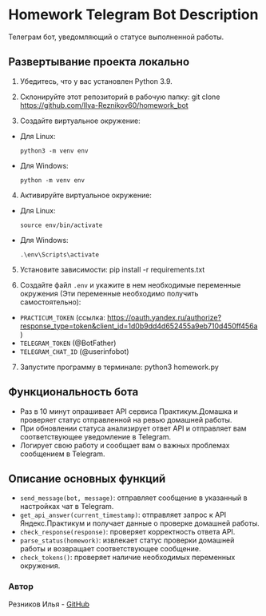 # Homework Telegram Bot Description

Телеграм бот, уведомляющий о статусе выполненной работы.

## Развертывание проекта локально

1. Убедитесь, что у вас установлен Python 3.9.

2. Склонируйте этот репозиторий в рабочую папку:
git clone https://github.com/Ilya-Reznikov60/homework_bot

3. Создайте виртуальное окружение:
- Для Linux:
  ```
  python3 -m venv env
  ```
- Для Windows:
  ```
  python -m venv env
  ```

4. Активируйте виртуальное окружение:
- Для Linux:
  ```
  source env/bin/activate
  ```
- Для Windows:
  ```
  .\env\Scripts\activate
  ```

5. Установите зависимости:
pip install -r requirements.txt

6. Создайте файл `.env` и укажите в нем необходимые переменные окружения (Эти переменные необходимо получить самостоятельно):
- `PRACTICUM_TOKEN` (ссылка: https://oauth.yandex.ru/authorize?response_type=token&client_id=1d0b9dd4d652455a9eb710d450ff456a)
- `TELEGRAM_TOKEN` (@BotFather)
- `TELEGRAM_CHAT_ID` (@userinfobot)

7. Запустите программу в терминале:
python3 homework.py

## Функциональность бота

- Раз в 10 минут опрашивает API сервиса Практикум.Домашка и проверяет статус отправленной на ревью домашней работы.
- При обновлении статуса анализирует ответ API и отправляет вам соответствующее уведомление в Telegram.
- Логирует свою работу и сообщает вам о важных проблемах сообщением в Telegram.

## Описание основных функций

- `send_message(bot, message)`: отправляет сообщение в указанный в настройках чат в Telegram.
- `get_api_answer(current_timestamp)`: отправляет запрос к API Яндекс.Практикум и получает данные о проверке домашней работы.
- `check_response(response)`: проверяет корректность ответа API.
- `parse_status(homework)`: извлекает статус проверки домашней работы и возвращает соответствующее сообщение.
- `check_tokens()`: проверяет наличие необходимых переменных окружения.

### Автор
Резников Илья - [GitHub](https://github.com/Ilya-Reznikov60)